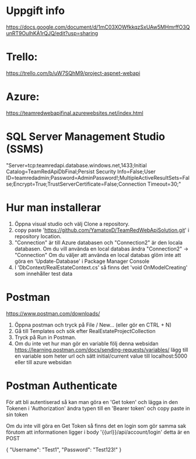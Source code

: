 # Uppgift info 
https://docs.google.com/document/d/1mC03XOWfkkqzSxUAw5MHmrffO3QunRT9OulhKA1rQJQ/edit?usp=sharing

# Trello: 
https://trello.com/b/uW7SQhM9/project-aspnet-webapi

# Azure: 
https://teamredwebapifinal.azurewebsites.net/index.html

# SQL Server Management Studio (SSMS)
"Server=tcp:teamredapi.database.windows.net,1433;Initial Catalog=TeamRedApiDbFinal;Persist Security Info=False;User ID=teamredadmin;Password=AdminPassword!;MultipleActiveResultSets=False;Encrypt=True;TrustServerCertificate=False;Connection Timeout=30;"



# Hur man installerar
1. Öppna visual studio och välj Clone a repository.
2. copy paste 'https://github.com/YamatoxD/TeamRedWebApiSolution.git' i repository location.
3. "Connection" är till Azure databasen och "Connection2" är den locala databasen. Om du vill använda en local databas ändra "Connection2" -> "Connection"
Om du väljer att använda en local databas glöm inte att göra en 'Update-Database' i Package Manager Console
4. I 'DbContext/RealEstateContext.cs' så finns det 'void OnModelCreating' som innehåller test data

# Postman
https://www.postman.com/downloads/
1. Öppna postman och tryck på File / New... (eller gör en CTRL + N)
2. Gå till Templates och sök efter RealEstateProjectCollection
3. Tryck på Run in Postman.
4. Om du inte vet hur man gör en variable följ denna websidan https://learning.postman.com/docs/sending-requests/variables/
lägg till en variable som heter url och sätt initial/current value till localhost:5000 eller till azure websidan

# Postman Authenticate
För att bli autentiserad så kan man göra en 'Get token' och lägga in den Tokenen i 'Authorization' ändra typen till en 'Bearer token' och copy paste in sin token

Om du inte vill göra en Get Token så finns det en login som gör samma sak förutom att informationen ligger i body 
'{{url}}/api/account/login' detta är en POST

{
    "Username": "Test1",
    "Password": "Test123!"
}
